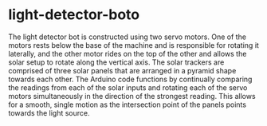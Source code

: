 # light-detector-boto
The light detector bot is constructed using two servo motors. One of the motors rests below the base of the machine and is responsible for rotating it laterally, and the other motor rides on the top of the other and allows the solar setup to rotate along the vertical axis. The solar trackers are comprised of three solar panels that are arranged in a pyramid shape towards each other. The Arduino code functions by continually comparing the readings from each of the solar inputs and rotating each of the servo motors simultaneously in the direction of the strongest reading. This allows for a smooth, single motion as the intersection point of the panels points towards the light source.
